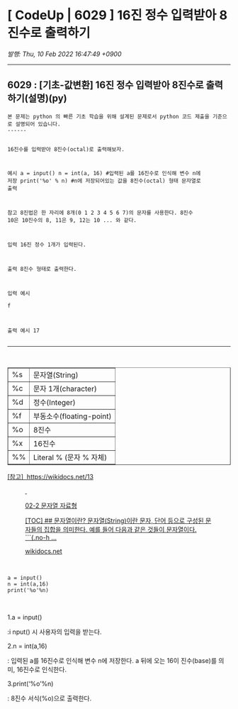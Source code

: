 # [ CodeUp | 6029 ] 16진 정수 입력받아 8진수로 출력하기

*발행: Thu, 10 Feb 2022 16:47:49 +0900*

---

<h2>6029 : [기초-값변환] 16진 정수 입력받아 8진수로 출력하기(설명)(py)</h2>
<pre class="html xml" id="code_1644478922243"><code>본 문제는 python 의 빠른 기초 학습을 위해 설계된 문제로서 python 코드 제출을 기준으로 설명되어 있습니다. 
------

16진수를 입력받아 8진수(octal)로 출력해보자.

예시
a = input()
n = int(a, 16)      #입력된 a를 16진수로 인식해 변수 n에 저장
print('%o' % n)  #n에 저장되어있는 값을 8진수(octal) 형태 문자열로 출력

참고
8진법은 한 자리에 8개(0 1 2 3 4 5 6 7)의 문자를 사용한다.
8진수 10은 10진수의 8, 11은 9, 12는 10 ... 와 같다.

입력
16진 정수 1개가 입력된다.

출력
8진수 형태로 출력한다.

입력 예시   
f

출력 예시
17</code></pre>
<hr contenteditable="false" />
<p>&nbsp;</p>
<table border="1" style="border-collapse: collapse; width: 100%;">
<tbody>
<tr>
<td>%s</td>
<td>문자열(String)</td>
</tr>
<tr>
<td>%c</td>
<td>문자 1개(character)</td>
</tr>
<tr>
<td>%d</td>
<td>정수(Integer)</td>
</tr>
<tr>
<td>%f</td>
<td>부동소수(floating-point)</td>
</tr>
<tr>
<td>%o</td>
<td>8진수</td>
</tr>
<tr>
<td>%x</td>
<td>16진수</td>
</tr>
<tr>
<td>%%</td>
<td>Literal % (문자<span>&nbsp;</span>%<span>&nbsp;</span>자체)</td>
</tr>
</tbody>
</table>
<p><a href="https://wikidocs.net/13" rel="noopener" target="_blank">[참고]&nbsp; https://wikidocs.net/13</a></p>
<figure contenteditable="false" id="og_1644479019412"><a href="https://wikidocs.net/13" rel="noopener" target="_blank">
<div class="og-image">&nbsp;</div>
<div class="og-text">
<p class="og-title">02-2 문자열 자료형</p>
<p class="og-desc">[TOC] ## 문자열이란? 문자열(String)이란 문자, 단어 등으로 구성된 문자들의 집합을 의미한다. 예를 들어 다음과 같은 것들이 문자열이다. ```{.no-h ...</p>
<p class="og-host">wikidocs.net</p>
</div>
</a></figure>
<p>&nbsp;</p>
<pre class="python" id="code_1644479051191"><code>a = input()
n = int(a,16)
print('%o'%n)</code></pre>
<p>&nbsp;</p>
<p>1.a = input()</p>
<p>:i nput() 시 사용자의 입력을 받는다.</p>
<p>2.n = int(a,16)<span>&nbsp;</span></p>
<p><span>: 입력된</span> a<span>를</span> 16<span>진수로</span> <span>인식해</span> <span>변수</span> n<span>에</span> <span>저장한다</span>. a <span>뒤에</span> <span>오는</span> 16<span>이</span> <span>진수</span>(base)<span>를</span> <span>의미</span>,<span>&nbsp;</span>16<span>진수로</span> <span>인식한다</span>.</p>
<p>3.print(&lsquo;%o&rsquo;%n)<span>&nbsp;</span></p>
<p>: 8<span>진수</span> <span>서식</span>(%o)<span>으로</span> <span>출력한다</span>.</p>